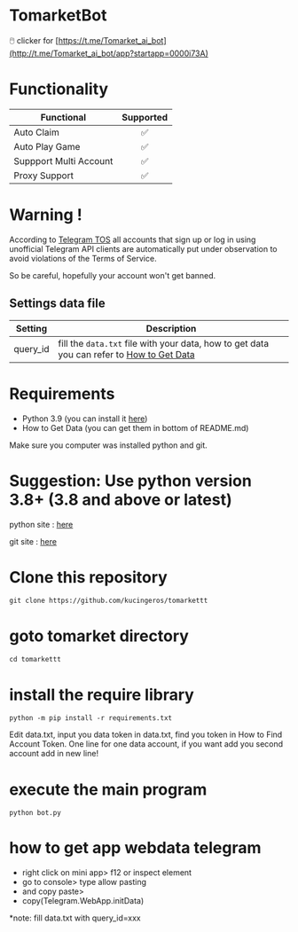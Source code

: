 
# TomarketBot
🖱️ clicker for [https://t.me/Tomarket_ai_bot](http://t.me/Tomarket_ai_bot/app?startapp=0000i73A)


# Functionality
| Functional                                                                      | Supported |
|----------------------------------------------------------------|:---------:|
| Auto Claim                                                     |     ✅     |
| Auto Play Game                                                 |     ✅     |
| Suppport Multi Account                                         |     ✅     |
| Proxy Support                                                  |     ✅     |

# Warning !
According to [Telegram TOS](https://core.telegram.org/api/obtaining_api_id#using-the-api-id) all accounts that sign up or log in using unofficial Telegram API clients are automatically put under observation to avoid violations of the Terms of Service.

So be careful, hopefully your account won't get banned.


## Settings data file
| Setting                      | Description                                                                                    |
|------------------------------|------------------------------------------------------------------------------------------------|
| query_id        | fill the `data.txt` file with your data, how to get data you can refer to [How to Get Data](#how-to-get-data)                      |




# Requirements
- Python 3.9 (you can install it [here](https://www.python.org/downloads/release/python-390/))
- How to Get Data (you can get them in bottom of README.md)
  
Make sure you computer was installed python and git.

# Suggestion: Use python version 3.8+ (3.8 and above or latest)

python site : [here](https://python.org)

git site : [here](https://git-scm.com/)

# Clone this repository

	git clone https://github.com/kucingeros/tomarkettt

# goto tomarket directory

	cd tomarkettt
 
# install the require library

	python -m pip install -r requirements.txt

Edit data.txt, input you data token in data.txt, find you token in How to Find Account Token. One line for one data account, if you want add you second account add in new line!

# execute the main program

	python bot.py

# how to get app webdata telegram
- right click on mini app> f12 or inspect element
- go to console> type allow pasting
- and copy paste> 
- copy(Telegram.WebApp.initData)

*note: fill data.txt with query_id=xxx
